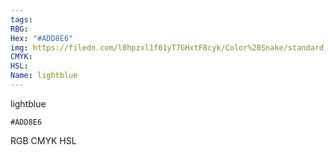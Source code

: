 ```yaml
---
tags:
RBG:
Hex: "#ADD8E6"
img: https://filedn.com/l0hpzxl1f01yT7GHxtF8cyk/Color%20Snake/standard_csv_to_svg/#ADD8E6.svg
CMYK:
HSL:
Name: lightblue
---
```

lightblue
```palette
#ADD8E6
```
RGB
CMYK
HSL